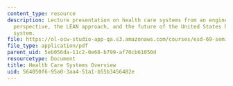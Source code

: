 ```yaml
---
content_type: resource
description: Lecture presentation on health care systems from an engineering systems
  perspective, the LEAN approach, and the future of the United States health care
  system.
file: https://ol-ocw-studio-app-qa.s3.amazonaws.com/courses/esd-69-seminar-on-health-care-systems-innovation-fall-2010/564050f695a03aa451a1b55b3456482e_MITESD_69F10_lecture3.pdf
file_type: application/pdf
parent_uid: 5eb056da-11c2-0e68-b799-af70cb61050d
resourcetype: Document
title: Health Care Systems Overview
uid: 564050f6-95a0-3aa4-51a1-b55b3456482e
---
```

